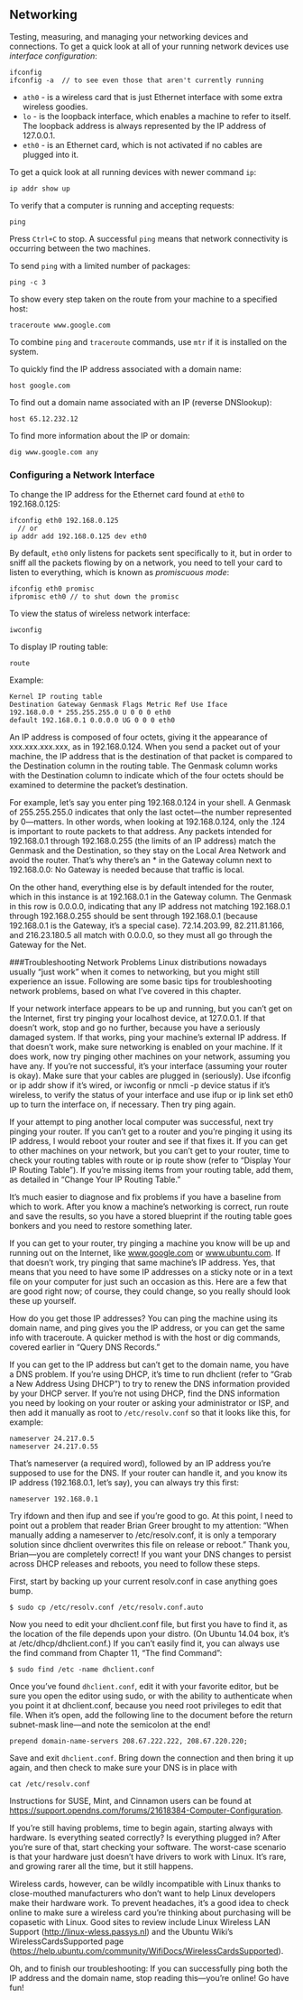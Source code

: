 ## Networking
Testing, measuring, and managing your networking devices and connections.
To get a quick look at all of your running network devices use *interface configuration*:
```
ifconfig
ifconfig -a  // to see even those that aren't currently running
```
- `ath0` - is a wireless card that is just Ethernet interface with some extra wireless goodies.
- `lo` - is the loopback interface, which enables a machine to refer to itself. The loopback address is always represented by the IP address of 127.0.0.1.
- `eth0` - is an Ethernet card, which is not activated if no cables are plugged into it.

To get a quick look at all running devices with newer command `ip`:
```
ip addr show up
```
To verify that a computer is running and accepting requests:
```
ping
```
Press `Ctrl+C` to stop. A successful `ping` means that network connectivity is occurring between the two machines.

To send `ping` with a limited number of packages:
```
ping -c 3
```
To show every step taken on the route from your machine to a specified host:
```
traceroute www.google.com
```
To combine `ping` and `traceroute` commands, use `mtr` if it is installed on the system.

To quickly find the IP address associated with a domain name:
```
host google.com
```
To find out a domain name associated with an IP (reverse DNSlookup):
```
host 65.12.232.12 
```
To find more information about the IP or domain:
```
dig www.google.com any
```
### Configuring a Network Interface
To change the IP address for the Ethernet card found at `eth0` to 192.168.0.125:
```
ifconfig eth0 192.168.0.125
  // or
ip addr add 192.168.0.125 dev eth0
```
By default, `eth0` only listens for packets sent specifically to it, but in order to sniff all the packets flowing by on a
network, you need to tell your card to listen to everything, which is known as *promiscuous mode*:
```
ifconfig eth0 promisc
ifpromisc eth0 // to shut down the promisc
```
To view the status of wireless network interface:
```
iwconfig
```
To display IP routing table:
```
route
```
Example:
```
Kernel IP routing table
Destination Gateway Genmask Flags Metric Ref Use Iface
192.168.0.0 * 255.255.255.0 U 0 0 0 eth0
default 192.168.0.1 0.0.0.0 UG 0 0 0 eth0
```
An IP address is composed of four octets, giving it the appearance of xxx.xxx.xxx.xxx, as in
192.168.0.124. When you send a packet out of your machine, the IP address that is the destination of
that packet is compared to the Destination column in the routing table. The Genmask column works
with the Destination column to indicate which of the four octets should be examined to determine the
packet’s destination.

For example, let’s say you enter ping 192.168.0.124 in your shell. A Genmask of
255.255.255.0 indicates that only the last octet—the number represented by 0—matters. In other
words, when looking at 192.168.0.124, only the .124 is important to route packets to that address.
Any packets intended for 192.168.0.1 through 192.168.0.255 (the limits of an IP address) match the
Genmask and the Destination, so they stay on the Local Area Network and avoid the router. That’s
why there’s an * in the Gateway column next to 192.168.0.0: No Gateway is needed because that
traffic is local.

On the other hand, everything else is by default intended for the router, which in this instance is at
192.168.0.1 in the Gateway column. The Genmask in this row is 0.0.0.0, indicating that any IP
address not matching 192.168.0.1 through 192.168.0.255 should be sent through 192.168.0.1 (because
192.168.0.1 is the Gateway, it’s a special case). 72.14.203.99, 82.211.81.166, and 216.23.180.5 all
match with 0.0.0.0, so they must all go through the Gateway for the Net.

###Troubleshooting Network Problems
Linux distributions nowadays usually “just work” when it comes to networking, but you might still
experience an issue. Following are some basic tips for troubleshooting network problems, based on
what I’ve covered in this chapter.

If your network interface appears to be up and running, but you can’t get on the Internet, first try
pinging your localhost device, at 127.0.0.1. If that doesn’t work, stop and go no further, because you
have a seriously damaged system. If that works, ping your machine’s external IP address. If that
doesn’t work, make sure networking is enabled on your machine. If it does work, now try pinging
other machines on your network, assuming you have any. If you’re not successful, it’s your interface
(assuming your router is okay). Make sure that your cables are plugged in (seriously). Use
ifconfig or ip addr show if it’s wired, or iwconfig or nmcli -p device status if
it’s wireless, to verify the status of your interface and use ifup or ip link set eth0 up to
turn the interface on, if necessary. Then try ping again.

If your attempt to ping another local computer was successful, next try pinging your router. If you
can’t get to a router and you’re pinging it using its IP address, I would reboot your router and see if
that fixes it. If you can get to other machines on your network, but you can’t get to your router, time to
check your routing tables with route or ip route show (refer to “Display Your IP Routing
Table”). If you’re missing items from your routing table, add them, as detailed in “Change Your IP
Routing Table.”

It’s much easier to diagnose and fix problems if you have a baseline from which to work. After
you know a machine’s networking is correct, run route and save the results, so you have a
stored blueprint if the routing table goes bonkers and you need to restore something later.

If you can get to your router, try pinging a machine you know will be up and running out on the
Internet, like www.google.com or www.ubuntu.com. If that doesn’t work, try pinging that same
machine’s IP address. Yes, that means that you need to have some IP addresses on a sticky note or in
a text file on your computer for just such an occasion as this. Here are a few that are good right now;
of course, they could change, so you really should look these up yourself.

How do you get those IP addresses? You can ping the machine using its domain name, and
ping gives you the IP address, or you can get the same info with traceroute. A quicker
method is with the host or dig commands, covered earlier in “Query DNS Records.”

If you can get to the IP address but can’t get to the domain name, you have a DNS problem. If you’re
using DHCP, it’s time to run dhclient (refer to “Grab a New Address Using DHCP”) to try to
renew the DNS information provided by your DHCP server. If you’re not using DHCP, find the DNS
information you need by looking on your router or asking your administrator or ISP, and then add it
manually as root to `/etc/resolv.conf` so that it looks like this, for example:
```
nameserver 24.217.0.5
nameserver 24.217.0.55
```
That’s nameserver (a required word), followed by an IP address you’re supposed to use for the
DNS. If your router can handle it, and you know its IP address (192.168.0.1, let’s say), you can
always try this first:
```
nameserver 192.168.0.1
```
Try ifdown and then ifup and see if you’re good to go. At this point, I need to point out a problem
that reader Brian Greer brought to my attention: “When manually adding a nameserver to
/etc/resolv.conf, it is only a temporary solution since dhclient overwrites this file on
release or reboot.” Thank you, Brian—you are completely correct! If you want your DNS changes to
persist across DHCP releases and reboots, you need to follow these steps.

First, start by backing up your current resolv.conf in case anything goes bump.
```
$ sudo cp /etc/resolv.conf /etc/resolv.conf.auto
```
Now you need to edit your dhclient.conf file, but first you have to find it, as the location of the
file depends upon your distro. (On Ubuntu 14.04 box, it’s at /etc/dhcp/dhclient.conf.)
If you can’t easily find it, you can always use the find command from Chapter 11, “The find
Command”:
```
$ sudo find /etc -name dhclient.conf
```
Once you’ve found `dhclient.conf`, edit it with your favorite editor, but be sure you open the
editor using sudo, or with the ability to authenticate when you point it at dhclient.conf,
because you need root privileges to edit that file. When it’s open, add the following line to the
document before the return subnet-mask line—and note the semicolon at the end!
```
prepend domain-name-servers 208.67.222.222, 208.67.220.220;
```
Save and exit `dhclient.conf`. Bring down the connection and then bring it up again, and then
check to make sure your DNS is in place with 
```
cat /etc/resolv.conf
```
Instructions for SUSE, Mint, and Cinnamon users can be found at
https://support.opendns.com/forums/21618384-Computer-Configuration.

If you’re still having problems, time to begin again, starting always with hardware. Is everything
seated correctly? Is everything plugged in? After you’re sure of that, start checking your software. The
worst-case scenario is that your hardware just doesn’t have drivers to work with Linux. It’s rare, and
growing rarer all the time, but it still happens.

Wireless cards, however, can be wildly incompatible with Linux thanks to close-mouthed
manufacturers who don’t want to help Linux developers make their hardware work. To prevent
headaches, it’s a good idea to check online to make sure a wireless card you’re thinking about
purchasing will be copasetic with Linux. Good sites to review include Linux Wireless LAN Support
(http://linux-wless.passys.nl) and the Ubuntu Wiki’s WirelessCardsSupported page
(https://help.ubuntu.com/community/WifiDocs/WirelessCardsSupported).

Oh, and to finish our troubleshooting: If you can successfully ping both the IP address and the domain
name, stop reading this—you’re online! Go have fun!
